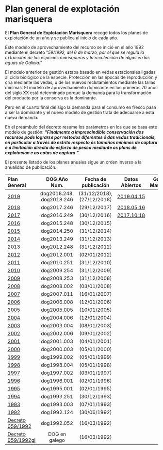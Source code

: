 # Plan general de explotación marisquera
 
El __Plan General de Explotación Marisquera__ recoge todos los planes de explotación de un año y se publica al inicio de cada año.
 
Este modelo de aprovechamiento del recurso se inició en el año 1992 mediante el decreto "_59/1992, del 6 de marzo, por el que se regula la extracción de las especies marisqueras y la recolección de algas en las aguas de Galicia._"
 
El modelo anterior de gestión estaba basado en vedas estacionales ligadas al ciclo biológico de la especie. Protección en las épocas de reproducción y cría mediante las vedas, u de los nuevos reclutamientos mediante las tallas mínimas. El modelo de aprovechamiento dominante en los primeros 70 años del siglo XX está determinado porque la demanda para la transformación del producto por la conserva es la dominante.
 
Pero en el cuarto final del sigo la demanda para el consumo en fresco pasa a ser la dominante y el nuevo modelo de gestión trata de adecuarse a esta nueva demanda.
 
En el preámbulo del decreto resume los parámetros en los que se basa este modelo de gestión:
___"Finalmente a imprescindible conservación dos recursos pode lograrse por métodos diferentes ó das vedas tradicionais, en particular a través do estrito respecto ós tamaños mínimos de captura e á limitación directa do esforzo de pesca mediante os plans de explotación e as cotas de captura."___

 
El presente listado de los planes anuales sigue un orden inverso a la anualidad de publicación.

|Plan General|DOG Año Num.| Fecha de publicación|Datos Abiertos|Galicia Mariñeira|Wiki Galirema|
|:-----------|:----------:|:-------------------:|--------------|-----------------|-------------|
[2019][]|dog2018.248, dog2018.246|(31/12/2018), (27/12/2018)|[2019.04.15](https://github.com/galirema/galirema/blob/master/Data/pexma2019.csv)|||
[2018][]|dog2017.246|(29/12/2017)|[2018.05.16](https://github.com/galirema/galirema/blob/master/Data/pexma2018.csv)|||
[2017][]|dog2016.249|(30/12/2016)|[2017.10.18](https://github.com/galirema/galirema/blob/master/Data/pexma2017.csv)|||
[2016][]|dog2015.248|(30/12/2015)||||
[2015][]|dog2014.250|(31/12/2014)||||
[2014][]|dog2013.249|(31/12/2013)||||
[2013][]|dog2012.248|(31/12/2012)||||
[2012][]|dog2012.001|(02/01/2012)||||
[2011][]|dog2010.251|(31/12/2010)||||
[2010][]|dog2009.254|(31/12/2009)||||
[2009][]|dog2008.253|(31/12/2008)||||
[2008][]|dog2008.002|(03/01/2008)||||
[2007][]|dog2007.011|(16/01/2007)||||
[2006][]|dog2006.008|(12/01/2006)||||
[2005][]|dog2005.005|(10/01/2005)||||
[2004][]|dog2004.006|(12/01/2004)||||
[2003][]|dog2003.004|(08/01/2003)||||
[2002][]|dog2002.006|(09/01/2002)||||
[2001][]|dog2001.003|(04/01/2001)||||
[2000][]|dog2000.003|(05/01/2000)||||
[1999][]|dog1999.002|(05/01/1999)||||
[1998][]|dog1998.004|(05/01/1998)||||
[1997][]|dog1997.002|(03/01/1997)||||
[1996][]|dog1996.001|(02/01/1996)||||
[1995][]|dog1995.001|(02/01/1995)||||
[1994][]|dog1993.251|(30/12/1993)||||
[1993][]|dog1993.003|(07/01/1993)||||
[1992][]|dog1992.124|(30/06/1992)||||
[Decreto 059/1992][]|dog1992.052|(16/03/1992)||||  
[Decreto 059/1992gl]| DOG en galego|(16/03/1992)||||


 [2019]: http://www.galiciamarineira.info/content/planes-general-y-espec%C3%ADficos-2019
 [2018]: http://www.galiciamarineira.info/content/planes-general-y-espec%C3%ADficos-2018
 [2017]: http://www.galiciamarineira.info/content/planes-general-y-espec%C3%ADficos-2017
 [2016]: http://www.galiciamarineira.info/content/plan-general-de-explotaci%C3%B3n-marisquera-2016
 [2015]: http://www.galiciamarineira.info/content/plan-general-de-explotaci%C3%B3n-marisquera-2015
 [2014]: http://www.galiciamarineira.info/content/plan-xeral-de-explotaci%C3%B3n-marisqueira-2014
 [2013]: http://www.galiciamarineira.info/content/plan-general-de-explotaci%C3%B3n-marisquera-2013
 [2012]: http://www.galiciamarineira.info/content/plan-general-de-explotaci%C3%B3n-marisquera-2012
 [2011]: http://www.galiciamarineira.info/content/plan-general-de-explotaci%C3%B3n-marisquera-2011
 [2010]: http://www.xunta.es/dog/Publicados/2009/20091231/Anuncio3BF4A_es.html
 [2009]: http://www.xunta.es/dog/Publicados/2008/20081231/Anuncio500E6_es.html
 [2008]: http://www.xunta.es/dog/Publicados/2008/20080103/AnuncioD4E_es.html
 [2007]: http://www.xunta.es/dog/Publicados/2007/20070116/Anuncio1B62_es.html
 [2006]: http://www.xunta.es/dog/Publicados/2006/20060112/Anuncio1A62_es.html
 [2005]: http://www.xunta.es/dog/Publicados/2005/20050110/Anuncio105E_es.html
 [2004]: http://www.xunta.es/dog/Publicados/2004/20040112/AnuncioECA_es.html
 [2003]: http://www.xunta.es/dog/Publicados/2003/20030108/AnuncioC62_es.html
 [2002]: http://www.xunta.es/dog/Publicados/2002/20020109/AnuncioD22_es.html
 [2001]: http://www.xunta.es/dog/Publicados/2001/20010104/AnuncioDBE_es.html
 [2000]: http://www.xunta.es/dog/Publicados/2000/20000105/Anuncio6BEA_es.html
 [1999]: http://www.xunta.es/dog/Publicados/1999/19990105/Anuncio11A8E_es.html
 [1998]: http://www.xunta.es/dog/Publicados/1998/19980108/Anuncio23BE_es.html
 [1997]: http://www.xunta.es/dog/Publicados/1997/19970103/AnuncioFC1E_es.html
 [1996]: http://www.xunta.es/dog/Publicados/1996/19960102/Anuncio211A_es.html
 [1995]: http://www.galiciamarineira.info/content/plan-general-de-explotaci%C3%B3n-marisquera-1995
 [1994]: http://www.galiciamarineira.info/content/plan-general-de-explotaci%C3%B3n-marisqueira-1994
 [1993]: http://www.galiciamarineira.info/content/plan-general-de-explotaci%C3%B3n-marisqueira-1993
 [1992]: http://www.galiciamarineira.info/content/plan-general-explotaci%C3%B3n-marisqueira-1992
 [Decreto 059/1992]: http://www.xunta.es/dog/Publicados/1992/19920316/Anuncio627E_es.pdf
 [Decreto 059/1992gl]: http://www.xunta.es/dog/Publicados/1992/19920316/Anuncio1C9A6_gl.pdf
